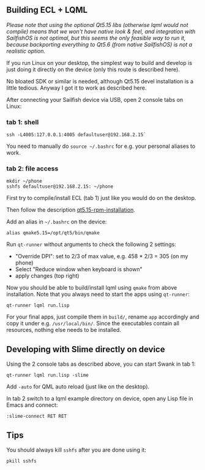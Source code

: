 Building ECL + LQML
-------------------

*Please note that using the optional Qt5.15 libs (otherwise lqml would not
compile) means that we won't have native look & feel, and integration with
SailfishOS is not optimal, but this seems the only feasible way to run it,
because backporting everything to Qt5.6 (from native SailfishOS) is not a
realistic option.*

If you run Linux on your desktop, the simplest way to build and develop is just
doing it directly on the device (only this route is described here).

No bloated SDK or similar is needed, although Qt5.15 devel installation is a
little tedious. Anyway I got it to work as described here.

After connecting your Sailfish device via USB, open 2 console tabs on Linux:

### tab 1: shell
```
ssh -L4005:127.0.0.1:4005 defaultuser@192.168.2.15`
```
You need to manually do `source ~/.bashrc` for e.g. your personal aliases to
work.

### tab 2: file access
```
mkdir ~/phone
sshfs defaultuser@192.168.2.15: ~/phone
```

First try to compile/install ECL (tab 1) just like you would do on the desktop.

Then follow the description
[qt5.15-rpm-installation](platforms/sailfish/qt5.15-rpm-installation.md).

Add an alias in `~/.bashrc` on the device:
```
alias qmake5.15=/opt/qt5/bin/qmake
```

Run `qt-runner` without arguments to check the following 2 settings:

- "Override DPI": set to 2/3 of max value, e.g. 458 * 2/3 = 305 (on my phone)
- Select "Reduce window when keyboard is shown"
- apply changes (top right)

Now you should be able to build/install lqml using `qmake` from above
installation. Note that you always need to start the apps using `qt-runner`:
```
qt-runner lqml run.lisp
```

For your final apps, just compile them in `build/`, rename `app` accordingly
and copy it under e.g. `/usr/local/bin/`. Since the executables contain all
resources, nothing else needs to be installed.


Developing with Slime directly on device
----------------------------------------

Using the 2 console tabs as described above, you can start Swank in tab 1:
```
qt-runner lqml run.lisp -slime
```
Add `-auto` for QML auto reload (just like on the desktop).

In tab 2 switch to a lqml example directory on device, open any Lisp file in
Emacs and connect:
```
:slime-connect RET RET
```


Tips
----

You should always kill `sshfs` after you are done using it:
```
pkill sshfs
```
